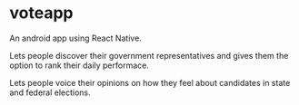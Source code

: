 # voteapp

An android app using React Native.

Lets people discover their government representatives and gives them the option to rank their daily performace.

Lets people voice their opinions on how they feel about candidates in state and federal elections.
